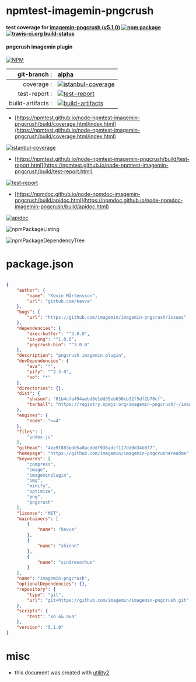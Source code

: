 # npmtest-imagemin-pngcrush

#### test coverage for  [imagemin-pngcrush (v5.1.0)](https://github.com/imagemin/imagemin-pngcrush#readme)  [![npm package](https://img.shields.io/npm/v/npmtest-imagemin-pngcrush.svg?style=flat-square)](https://www.npmjs.org/package/npmtest-imagemin-pngcrush) [![travis-ci.org build-status](https://api.travis-ci.org/npmtest/node-npmtest-imagemin-pngcrush.svg)](https://travis-ci.org/npmtest/node-npmtest-imagemin-pngcrush)

#### pngcrush imagemin plugin

[![NPM](https://nodei.co/npm/imagemin-pngcrush.png?downloads=true&downloadRank=true&stars=true)](https://www.npmjs.com/package/imagemin-pngcrush)

| git-branch : | [alpha](https://github.com/npmtest/node-npmtest-imagemin-pngcrush/tree/alpha)|
|--:|:--|
| coverage : | [![istanbul-coverage](https://npmtest.github.io/node-npmtest-imagemin-pngcrush/build/coverage.badge.svg)](https://npmtest.github.io/node-npmtest-imagemin-pngcrush/build/coverage.html/index.html)|
| test-report : | [![test-report](https://npmtest.github.io/node-npmtest-imagemin-pngcrush/build/test-report.badge.svg)](https://npmtest.github.io/node-npmtest-imagemin-pngcrush/build/test-report.html)|
| build-artifacts : | [![build-artifacts](https://npmtest.github.io/node-npmtest-imagemin-pngcrush/glyphicons_144_folder_open.png)](https://github.com/npmtest/node-npmtest-imagemin-pngcrush/tree/gh-pages/build)|

- [https://npmtest.github.io/node-npmtest-imagemin-pngcrush/build/coverage.html/index.html](https://npmtest.github.io/node-npmtest-imagemin-pngcrush/build/coverage.html/index.html)

[![istanbul-coverage](https://npmtest.github.io/node-npmtest-imagemin-pngcrush/build/screenCapture.buildCi.browser.%252Ftmp%252Fbuild%252Fcoverage.lib.html.png)](https://npmtest.github.io/node-npmtest-imagemin-pngcrush/build/coverage.html/index.html)

- [https://npmtest.github.io/node-npmtest-imagemin-pngcrush/build/test-report.html](https://npmtest.github.io/node-npmtest-imagemin-pngcrush/build/test-report.html)

[![test-report](https://npmtest.github.io/node-npmtest-imagemin-pngcrush/build/screenCapture.buildCi.browser.%252Ftmp%252Fbuild%252Ftest-report.html.png)](https://npmtest.github.io/node-npmtest-imagemin-pngcrush/build/test-report.html)

- [https://npmdoc.github.io/node-npmdoc-imagemin-pngcrush/build/apidoc.html](https://npmdoc.github.io/node-npmdoc-imagemin-pngcrush/build/apidoc.html)

[![apidoc](https://npmdoc.github.io/node-npmdoc-imagemin-pngcrush/build/screenCapture.buildCi.browser.%252Ftmp%252Fbuild%252Fapidoc.html.png)](https://npmdoc.github.io/node-npmdoc-imagemin-pngcrush/build/apidoc.html)

![npmPackageListing](https://npmtest.github.io/node-npmtest-imagemin-pngcrush/build/screenCapture.npmPackageListing.svg)

![npmPackageDependencyTree](https://npmtest.github.io/node-npmtest-imagemin-pngcrush/build/screenCapture.npmPackageDependencyTree.svg)



# package.json

```json

{
    "author": {
        "name": "Kevin Mårtensson",
        "url": "github.com/kevva"
    },
    "bugs": {
        "url": "https://github.com/imagemin/imagemin-pngcrush/issues"
    },
    "dependencies": {
        "exec-buffer": "^3.0.0",
        "is-png": "^1.0.0",
        "pngcrush-bin": "^3.0.0"
    },
    "description": "pngcrush imagemin plugin",
    "devDependencies": {
        "ava": "*",
        "pify": "^2.3.0",
        "xo": "*"
    },
    "directories": {},
    "dist": {
        "shasum": "81b4cfe494aebd8e1dd35eb630cb32f5df2b78cf",
        "tarball": "https://registry.npmjs.org/imagemin-pngcrush/-/imagemin-pngcrush-5.1.0.tgz"
    },
    "engines": {
        "node": ">=4"
    },
    "files": [
        "index.js"
    ],
    "gitHead": "4ee9f883edd5a0acdddf936adcf117dd9d34b8f7",
    "homepage": "https://github.com/imagemin/imagemin-pngcrush#readme",
    "keywords": [
        "compress",
        "image",
        "imageminplugin",
        "img",
        "minify",
        "optimize",
        "png",
        "pngcrush"
    ],
    "license": "MIT",
    "maintainers": [
        {
            "name": "kevva"
        },
        {
            "name": "shinnn"
        },
        {
            "name": "sindresorhus"
        }
    ],
    "name": "imagemin-pngcrush",
    "optionalDependencies": {},
    "repository": {
        "type": "git",
        "url": "git+https://github.com/imagemin/imagemin-pngcrush.git"
    },
    "scripts": {
        "test": "xo && ava"
    },
    "version": "5.1.0"
}
```



# misc
- this document was created with [utility2](https://github.com/kaizhu256/node-utility2)
